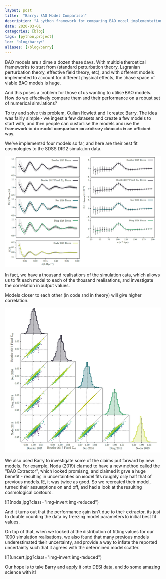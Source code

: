 ```yaml
---
layout: post
title:  "Barry: BAO Model Comparison"
description: "A python framework for comparing BAO model implementations."
date: 2020-03-01
categories: [blog]
tags: [python,project]
loc: 'blog/barry/'
aliases: [/blog/barry]
---
```


BAO models are a dime a dozen these days. With multiple theroetical frameworks to start from (standard perturbation theory,
Lagranian perturbation theory, effective field theory, etc), and with different models implemented to account
for different physical effects, the phase space of viable BAO models is huge.

And this poses a problem for those of us wanting to utilise BAO models. How do we effectively compare
them and their performance on a robust set of numerical simulations? 

To try and solve this problem, Cullan Howlett and I created Barry. The idea was fairly simple - we 
ingest a few datasets and create a few models to start with, and then people can customise the models and use the
framework to do model comparison on arbitrary datasets in an efficient way.

We've implemented four models so far, and here are their best fit cosmologies to the SDSS DR12 simulation data.

![](models.jpg?class="img-invert")

In fact, we have a thousand realisations of the simulation data, which allows us to fit each
model to each of the thousand realisations, and investigate the correlation in output values.

Models closer to each other (in code and in theory) will give higher correlation.


![](scatter.jpg?class="img-invert")

We also used Barry to investigate some of the claims put forward by new models. For example, Noda (2019) claimed
to have a new method called the "BAO Extractor", which looked promising, and claimed it gave a huge benefit - resulting
in uncertainties on model fits roughly only half that of previous models. IE, it was twice as good. So we recreated their
model, turned their assumptions on and off, and had a look at the resulting cosmological contours.


![](noda.jpg?class="img-invert img-reduced")

And it turns out that the performance gain isn't due to their extractor, its just to double counting the data by
freezing model parameters to initial best fit values.

On top of that, when we looked at the distribution of fitting values for our 1000 simulation realisations, we also
found that many previous models underestimated their uncertainty, and provide a way to inflate the reported uncertainty such that it agrees 
with the determined model scatter.


![](uncert.jpg?class="img-invert img-reduced")

Our hope is to take Barry and apply it onto DESI data, and do some amazing science with it!

